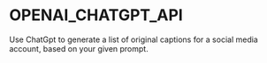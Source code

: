 # OPENAI_CHATGPT_API
Use ChatGpt to generate a list of original captions for a social media account, based on your given prompt.
